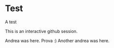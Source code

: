 # Test
A test

This is an interactive github session.

Andrea was here.
Prova :)
Another andrea was here.
